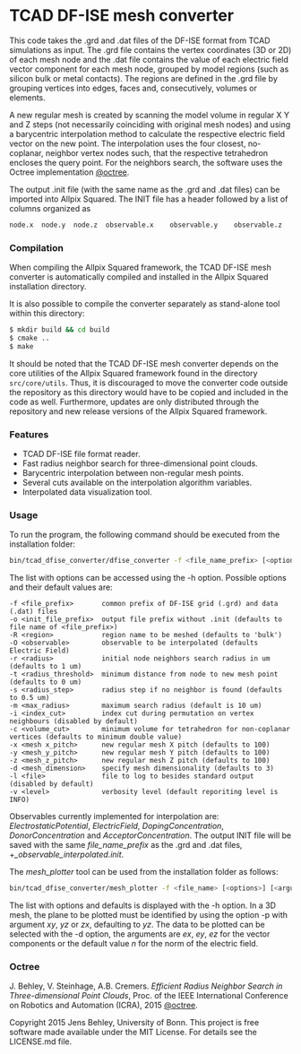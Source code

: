 # TCAD DF-ISE mesh converter
This code takes the .grd and .dat files of the DF-ISE format from TCAD simulations as input. The .grd file contains the vertex coordinates (3D or 2D) of each mesh node and the .dat file contains the value of each electric field vector component for each mesh node, grouped by model regions (such as silicon bulk or metal contacts). The regions are defined in the .grd file by grouping vertices into edges, faces and, consecutively, volumes or elements.

A new regular mesh is created by scanning the model volume in regular X Y and Z steps (not necessarily coinciding with original mesh nodes) and using a barycentric interpolation method to calculate the respective electric field vector on the new point. The interpolation uses the four closest, no-coplanar, neighbor vertex nodes such, that the respective tetrahedron encloses the query point. For the neighbors search, the software uses the Octree implementation [@octree].

The output .init file (with the same name as the .grd and .dat files) can be imported into Allpix Squared. The INIT file has a header followed by a list of columns organized as
```bash
node.x	node.y	node.z	observable.x	observable.y	observable.z
```

### Compilation

When compiling the Allpix Squared framework, the TCAD DF-ISE mesh converter is automatically compiled and installed in the Allpix Squared installation directory.

It is also possible to compile the converter separately as stand-alone tool within this directory:
```bash
$ mkdir build && cd build
$ cmake ..
$ make
```

It should be noted that the TCAD DF-ISE mesh converter depends on the core utilities of the Allpix Squared framework found in the directory `src/core/utils`. Thus, it is discouraged to move the converter code outside the repository as this directory would have to be copied and included in the code as well. Furthermore, updates are only distributed through the repository and new release versions of the Allpix Squared framework.

### Features
- TCAD DF-ISE file format reader.
- Fast radius neighbor search for three-dimensional point clouds.
- Barycentric interpolation between non-regular mesh points.
- Several cuts available on the interpolation algorithm variables.
- Interpolated data visualization tool.

### Usage
To run the program, the following command should be executed from the installation folder:
```bash
bin/tcad_dfise_converter/dfise_converter -f <file_name_prefix> [<options>] [<arguments>]
```
The list with options can be accessed using the -h option.
Possible options and their default values are:
```
-f <file_prefix>       common prefix of DF-ISE grid (.grd) and data (.dat) files
-o <init_file_prefix>  output file prefix without .init (defaults to file name of <file_prefix>)
-R <region>            region name to be meshed (defaults to 'bulk')
-O <observable>        observable to be interpolated (defaults Electric Field)
-r <radius>            initial node neighbors search radius in um (defaults to 1 um)
-t <radius_threshold>  minimum distance from node to new mesh point (defaults to 0 um)
-s <radius_step>       radius step if no neighbor is found (defaults to 0.5 um)
-m <max_radius>        maximum search radius (default is 10 um)
-i <index_cut>         index cut during permutation on vertex neighbours (disabled by default)
-c <volume_cut>        minimum volume for tetrahedron for non-coplanar vertices (defaults to minimum double value)
-x <mesh x_pitch>      new regular mesh X pitch (defaults to 100)
-y <mesh_y_pitch>      new regular mesh Y pitch (defaults to 100)
-z <mesh_z_pitch>      new regular mesh Z pitch (defaults to 100)
-d <mesh_dimension>    specify mesh dimensionality (defaults to 3)
-l <file>              file to log to besides standard output (disabled by default)
-v <level>             verbosity level (default reporiting level is INFO)
```

Observables currently implemented for interpolation are: *ElectrostaticPotential*, *ElectricField*, *DopingConcentration*, *DonorConcentration* and *AcceptorConcentration*.
The output INIT file will be saved with the same *file_name_prefix* as the .grd and .dat files, +*_observable_interpolated.init*.

The *mesh_plotter* tool can be used from the installation folder as follows:
```bash
bin/tcad_dfise_converter/mesh_plotter -f <file_name> [<options>] [<arguments>]
```
The list with options and defaults is displayed with the -h option.
In a 3D mesh, the plane to be plotted must be identified by using the option -p with argument *xy*, *yz* or *zx*, defaulting to *yz*.
The data to be plotted can be selected with the -d option, the arguments are *ex*, *ey*, *ez* for the vector components or the default value *n* for the norm of the electric field.


### Octree
J. Behley, V. Steinhage, A.B. Cremers. *Efficient Radius Neighbor Search in Three-dimensional Point Clouds*, Proc. of the IEEE International Conference on Robotics and Automation (ICRA), 2015 [@octree].

Copyright 2015 Jens Behley, University of Bonn.
This project is free software made available under the MIT License. For details see the LICENSE.md file.

[@octree]: http://jbehley.github.io/papers/behley2015icra.pdf
